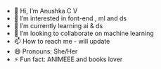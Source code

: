 - 👋 Hi, I’m Anushka C V 
- 👀 I’m interested in font-end , ml and ds 
- 🌱 I’m currently learning ai & ds 
- 💞️ I’m looking to collaborate on machine learning 
- 📫 How to reach me - will update 
- 😄 Pronouns: She/Her
- ⚡ Fun fact: ANIMEEE and books lover 

<!---
Anu0517/Anu0517 is a ✨ special ✨ repository because its `README.md` (this file) appears on your GitHub profile.
You can click the Preview link to take a look at your changes.
--->
